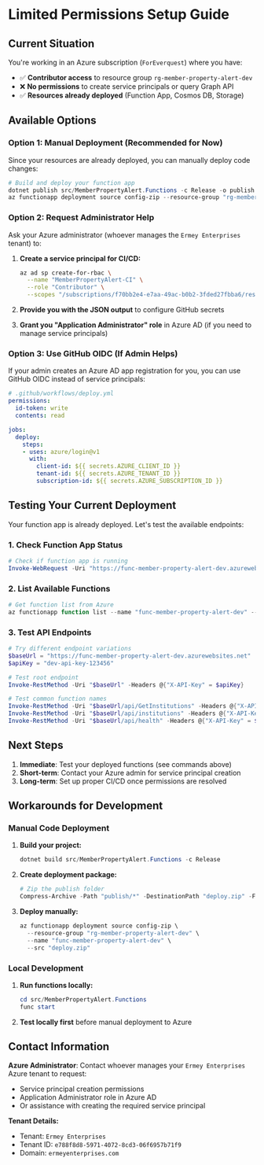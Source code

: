 # Limited Permissions Setup Guide

## Current Situation

You're working in an Azure subscription (`ForEverquest`) where you have:
- ✅ **Contributor access** to resource group `rg-member-property-alert-dev`
- ❌ **No permissions** to create service principals or query Graph API
- ✅ **Resources already deployed** (Function App, Cosmos DB, Storage)

## Available Options

### Option 1: Manual Deployment (Recommended for Now)

Since your resources are already deployed, you can manually deploy code changes:

```powershell
# Build and deploy your function app
dotnet publish src/MemberPropertyAlert.Functions -c Release -o publish
az functionapp deployment source config-zip --resource-group "rg-member-property-alert-dev" --name "func-member-property-alert-dev" --src "deploy.zip"
```

### Option 2: Request Administrator Help

Ask your Azure administrator (whoever manages the `Ermey Enterprises` tenant) to:

1. **Create a service principal for CI/CD:**
   ```bash
   az ad sp create-for-rbac \
     --name "MemberPropertyAlert-CI" \
     --role "Contributor" \
     --scopes "/subscriptions/f70bb2e4-e7aa-49ac-b0b2-3fded27fbba6/resourceGroups/rg-member-property-alert-dev"
   ```

2. **Provide you with the JSON output** to configure GitHub secrets

3. **Grant you "Application Administrator" role** in Azure AD (if you need to manage service principals)

### Option 3: Use GitHub OIDC (If Admin Helps)

If your admin creates an Azure AD app registration for you, you can use GitHub OIDC instead of service principals:

```yaml
# .github/workflows/deploy.yml
permissions:
  id-token: write
  contents: read

jobs:
  deploy:
    steps:
    - uses: azure/login@v1
      with:
        client-id: ${{ secrets.AZURE_CLIENT_ID }}
        tenant-id: ${{ secrets.AZURE_TENANT_ID }}
        subscription-id: ${{ secrets.AZURE_SUBSCRIPTION_ID }}
```

## Testing Your Current Deployment

Your function app is already deployed. Let's test the available endpoints:

### 1. Check Function App Status
```powershell
# Check if function app is running
Invoke-WebRequest -Uri "https://func-member-property-alert-dev.azurewebsites.net" -Method GET
```

### 2. List Available Functions
```powershell
# Get function list from Azure
az functionapp function list --name "func-member-property-alert-dev" --resource-group "rg-member-property-alert-dev" --output table
```

### 3. Test API Endpoints
```powershell
# Try different endpoint variations
$baseUrl = "https://func-member-property-alert-dev.azurewebsites.net"
$apiKey = "dev-api-key-123456"

# Test root endpoint
Invoke-RestMethod -Uri "$baseUrl" -Headers @{"X-API-Key" = $apiKey}

# Test common function names
Invoke-RestMethod -Uri "$baseUrl/api/GetInstitutions" -Headers @{"X-API-Key" = $apiKey}
Invoke-RestMethod -Uri "$baseUrl/api/institutions" -Headers @{"X-API-Key" = $apiKey}
Invoke-RestMethod -Uri "$baseUrl/api/health" -Headers @{"X-API-Key" = $apiKey}
```

## Next Steps

1. **Immediate**: Test your deployed functions (see commands above)
2. **Short-term**: Contact your Azure admin for service principal creation
3. **Long-term**: Set up proper CI/CD once permissions are resolved

## Workarounds for Development

### Manual Code Deployment

1. **Build your project:**
   ```powershell
   dotnet build src/MemberPropertyAlert.Functions -c Release
   ```

2. **Create deployment package:**
   ```powershell
   # Zip the publish folder
   Compress-Archive -Path "publish/*" -DestinationPath "deploy.zip" -Force
   ```

3. **Deploy manually:**
   ```powershell
   az functionapp deployment source config-zip \
     --resource-group "rg-member-property-alert-dev" \
     --name "func-member-property-alert-dev" \
     --src "deploy.zip"
   ```

### Local Development

1. **Run functions locally:**
   ```powershell
   cd src/MemberPropertyAlert.Functions
   func start
   ```

2. **Test locally first** before manual deployment to Azure

## Contact Information

**Azure Administrator**: Contact whoever manages your `Ermey Enterprises` Azure tenant to request:
- Service principal creation permissions
- Application Administrator role in Azure AD
- Or assistance with creating the required service principal

**Tenant Details:**
- Tenant: `Ermey Enterprises`
- Tenant ID: `e788f8d8-5971-4072-8cd3-06f6957b71f9`
- Domain: `ermeyenterprises.com`
